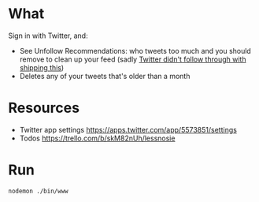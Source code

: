 # What

Sign in with Twitter, and:
* See Unfollow Recommendations: who tweets too much and you should remove to clean up your feed (sadly
[Twitter didn't follow through with shipping this](https://www.engadget.com/2018/08/30/twitter-test-personalized-unfollow-recommendations))
* Deletes any of your tweets that's older than a month

# Resources

* Twitter app settings https://apps.twitter.com/app/5573851/settings
* Todos https://trello.com/b/skM82nUh/lessnosie

# Run

`nodemon ./bin/www`






